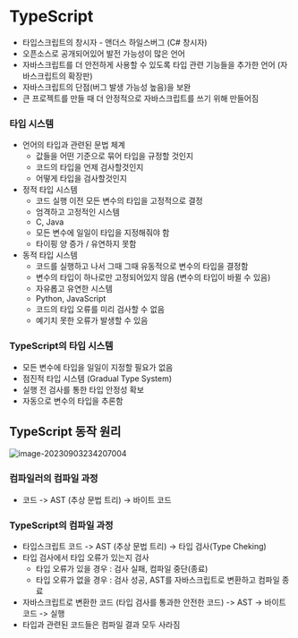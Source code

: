 # TypeScript

- 타입스크립트의 창시자 - 앤더스 하일스버그 (C# 창시자)
- 오픈소스로 공개되어있어 발전 가능성이 많은 언어
- 자바스크립트를 더 안전하게 사용할 수 있도록 타입 관련 기능들을 추가한 언어 (자바스크립트의 확장판)
- 자바스크립트의 단점(버그 발생 가능성 높음)을 보완
- 큰 프로젝트를 만들 때 더 안정적으로 자바스크립트를 쓰기 위해 만들어짐

### 타입 시스템

- 언어의 타입과 관련된 문법 체계
  - 값들을 어떤 기준으로 묶어 타입을 규정할 것인지
  - 코드의 타입을 언제 검사할것인지
  - 어떻게 타입을 검사할것인지
- 정적 타입 시스템
  - 코드 실행 이전 모든 변수의 타입을 고정적으로 결정
  - 엄격하고 고정적인 시스템
  - C, Java
  - 모든 변수에 일일이 타입을 지정해줘야 함
  - 타이핑 양 증가 / 유연하지 못함
- 동적 타입 시스템
  - 코드를 실행하고 나서 그때 그때 유동적으로 변수의 타입을 결정함
  - 변수의 타입이 하나로만 고정되어있지 않음 (변수의 타입이 바뀔 수 있음)
  - 자유롭고 유연한 시스템
  - Python, JavaScript
  - 코드의 타입 오류를 미리 검사할 수 없음
  - 예기치 못한 오류가 발생할 수 있음

### TypeScript의 타입 시스템

- 모든 변수에 타입을 일일이 지정할 필요가 없음
- 점진적 타입 시스템 (Gradual Type System)
- 실행 전 검사를 통한 타입 안정성 확보
- 자동으로 변수의 타입을 추론함

## TypeScript 동작 원리

![image-20230903234207004](/Users/subin/Desktop/TIL/TypeScript/image/image-20230903234207004.png)

### 컴파일러의 컴파일 과정

- 코드 -> AST (추상 문법 트리) -> 바이트 코드

### TypeScript의 컴파일 과정

- 타입스크립트 코드 -> AST (추상 문법 트리) -> 타입 검사(Type Cheking)
- 타입 검사에서 타입 오류가 있는지 검사
  - 타입 오류가 있을 경우 : 검사 실패, 컴파일 중단(종료)
  - 타입 오류가 없을 경우 : 검사 성공, AST를 자바스크립트로 변환하고 컴파일 종료
- 자바스크립트로 변환한 코드 (타입 검사를 통과한 안전한 코드) -> AST -> 바이트 코드 -> 실행
- 타입과 관련된 코드들은 컴파일 결과 모두 사라짐
